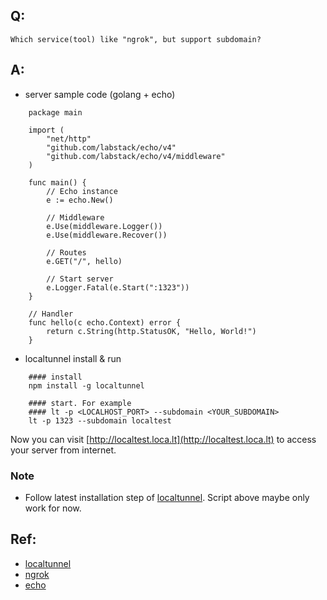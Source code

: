 ## Q:
```
Which service(tool) like "ngrok", but support subdomain?
```

## A:
- server sample code (golang + echo) 
```
    package main
    
    import (
    	"net/http"
    	"github.com/labstack/echo/v4"
    	"github.com/labstack/echo/v4/middleware"
    )
    
    func main() {
    	// Echo instance
    	e := echo.New()
    
    	// Middleware
    	e.Use(middleware.Logger())
    	e.Use(middleware.Recover())
    
    	// Routes
    	e.GET("/", hello)
    
    	// Start server
    	e.Logger.Fatal(e.Start(":1323"))
    }
    
    // Handler
    func hello(c echo.Context) error {
    	return c.String(http.StatusOK, "Hello, World!")
    }
```
- localtunnel install & run
```
    #### install
    npm install -g localtunnel

    #### start. For example
    #### lt -p <LOCALHOST_PORT> --subdomain <YOUR_SUBDOMAIN>
    lt -p 1323 --subdomain localtest
```
Now you can visit [http://localtest.loca.lt](http://localtest.loca.lt) to access your server from internet.

### Note
- Follow latest installation step of [localtunnel](https://github.com/localtunnel/localtunnel).
  Script above maybe only work for now. 

## Ref:
- [localtunnel](https://github.com/localtunnel/localtunnel)
- [ngrok](https://ngrok.com/)
- [echo](https://github.com/labstack/echo)


